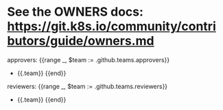 # See the OWNERS docs: https://git.k8s.io/community/contributors/guide/owners.md

approvers:
{{range _, $team := .github.teams.approvers}}
- {{.team}}
{{end}}



reviewers:
{{range _, $team := .github.teams.reviewers}}
- {{.team}}
{{end}}
